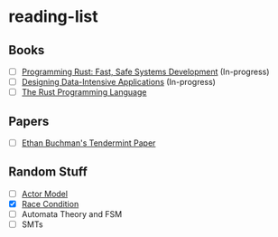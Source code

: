 # reading-list

## Books
- [ ] [Programming Rust: Fast, Safe Systems Development](http://bzz.wallizard.com:8081/share/books/RUST/Programming%20Rust%202nd%20Edition.pdf) (In-progress)
- [ ] [Designing Data-Intensive Applications](https://raw.githubusercontent.com/ms2ag16/Books/master/Designing%20Data-Intensive%20Applications%20-%20Martin%20Kleppmann.pdf) (In-progress)
- [ ] [The Rust Programming Language](https://edu.anarcho-copy.org/Programming%20Languages/Rust/rust-programming-language-steve-klabnik.pdf)

## Papers
- [ ] [Ethan Buchman's Tendermint Paper](https://github.com/anoushk1234/reading-list/blob/main/papers/Buchman_Ethan_201606_MAsc.pdf)


## Random Stuff
- [ ] [Actor Model](https://en.wikipedia.org/wiki/Actor_model)
- [x] [Race Condition](https://www.avanderlee.com/swift/race-condition-vs-data-race/)
- [ ] Automata Theory and FSM
- [ ] SMTs
